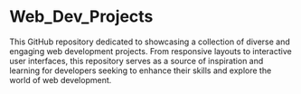 # Web_Dev_Projects
 This GitHub repository dedicated to showcasing a collection of diverse and engaging web development projects. From responsive layouts to interactive user interfaces, this repository serves as a source of inspiration and learning for developers seeking to enhance their skills and explore the world of web development.
